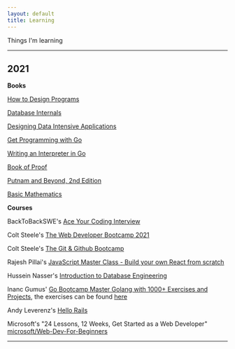 ```yaml
---
layout: default
title: Learning
---
```


Things I'm learning

<hr>

<h2>2021</h2>

**Books**

[How to Design Programs](https://htdp.org/2020-8-1/Book/index.html)

[Database Internals](https://www.databass.dev/)

[Designing Data Intensive Applications](https://dataintensive.net/)

[Get Programming with Go](https://www.oreilly.com/library/view/get-programming-with/9781617293092/)

[Writing an Interpreter in Go](https://interpreterbook.com/)

[Book of Proof](https://www.people.vcu.edu/~rhammack/BookOfProof/)

[Putnam and Beyond, 2nd Edition](https://www.amazon.com/Putnam-Beyond-R%C4%83zvan-Gelca-ebook/dp/B077NHBD4N)

[Basic Mathematics](https://www.amazon.com/Basic-Mathematics-Serge-Lang/dp/0387967877)

**Courses**

BackToBackSWE's [Ace Your Coding Interview](https://backtobackswe.com/)

Colt Steele's [The Web Developer Bootcamp 2021](https://www.udemy.com/course/the-web-developer-bootcamp/)

Colt Steele's [The Git & Github Bootcamp](https://www.udemy.com/course/git-and-github-bootcamp/)

Rajesh Pillai's [JavaScript Master Class - Build your own React from scratch](https://www.udemy.com/course/javascript-deep-dive-code-your-own-react-library/)

Hussein Nasser's [Introduction to Database Engineering](https://www.udemy.com/course/database-engines-crash-course/)

Inanc Gumus' [Go Bootcamp Master Golang with 1000+ Exercises and Projects](https://www.udemy.com/course/learn-go-the-complete-bootcamp-course-golang/), the exercises can be found [here](https://github.com/inancgumus/learngo)

Andy Leverenz's [Hello Rails](https://hellorails.io/)

Microsoft's "24 Lessons, 12 Weeks, Get Started as a Web Developer" [microsoft/Web-Dev-For-Beginners](https://github.com/microsoft/Web-Dev-For-Beginners)

<hr>

